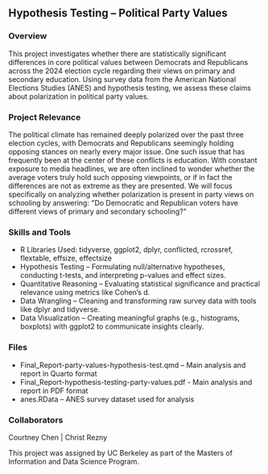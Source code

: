 ## Hypothesis Testing – Political Party Values

### Overview
This project investigates whether there are statistically significant differences in core political values between Democrats and Republicans across the 2024 election cycle regarding their views on primary and secondary education. Using survey data from the American National Elections Studies (ANES) and hypothesis testing, we assess these claims about polarization in political party values.

### Project Relevance

The political climate has remained deeply polarized over the past three election cycles, with Democrats and Republicans seemingly holding opposing stances on nearly every major issue. One such issue that has frequently been at the center of these conflicts is education. With constant exposure to media headlines, we are often inclined to wonder whether the average voters truly hold such opposing viewpoints, or if in fact the differences are not as extreme as they are presented. We will focus specifically on analyzing whether polarization is present in party views on schooling by answering: "Do Democratic and Republican voters have different views of primary and secondary schooling?"

### Skills and Tools

- R Libraries Used: tidyverse, ggplot2, dplyr, conflicted, rcrossref, flextable, effsize, effectsize
- Hypothesis Testing – Formulating null/alternative hypotheses, conducting t-tests, and interpreting p-values and effect sizes.
- Quantitative Reasoning – Evaluating statistical significance and practical relevance using metrics like Cohen’s d.
- Data Wrangling – Cleaning and transforming raw survey data with tools like dplyr and tidyverse.
- Data Visualization – Creating meaningful graphs (e.g., histograms, boxplots) with ggplot2 to communicate insights clearly.


### Files

- Final_Report-party-values-hypothesis-test.qmd – Main analysis and report in Quarto format
- Final_Report-hypothesis-testing-party-values.pdf - Main analysis and report in PDF format
- anes.RData – ANES survey dataset used for analysis

### Collaborators

Courtney Chen | Christ Rezny

This project was assigned by UC Berkeley as part of the Masters of Information and Data Science Program.

